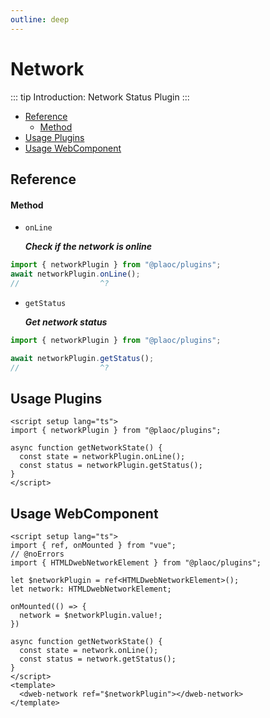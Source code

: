 ```yaml
---
outline: deep
---
```


# Network

<Badges name="@plaoc/plugins" />
<Platform supports="iOS,Android,MacOS,Windows" />

::: tip Introduction:
Network Status Plugin
:::

- [Reference](#reference)
  - [Method](#method)
- [Usage Plugins](#usage-plugins)
- [Usage WebComponent](#usage-webcomponent)

## Reference

#### Method

- `onLine`
  
  **_Check if the network is online_**

```ts twoslash
import { networkPlugin } from "@plaoc/plugins";
await networkPlugin.onLine();
//                  ^?
```

- `getStatus`

  **_Get network status_**

```ts twoslash
import { networkPlugin } from "@plaoc/plugins";

await networkPlugin.getStatus();
//                  ^?
```

## Usage Plugins

```vue twoslash
<script setup lang="ts">
import { networkPlugin } from "@plaoc/plugins";

async function getNetworkState() {
  const state = networkPlugin.onLine();
  const status = networkPlugin.getStatus();
}
</script>
```

## Usage WebComponent

```vue twoslash
<script setup lang="ts">
import { ref, onMounted } from "vue";
// @noErrors
import { HTMLDwebNetworkElement } from "@plaoc/plugins";

let $networkPlugin = ref<HTMLDwebNetworkElement>();
let network: HTMLDwebNetworkElement;

onMounted(() => {
  network = $networkPlugin.value!;
})

async function getNetworkState() {
  const state = network.onLine();
  const status = network.getStatus();
}
</script>
<template>
  <dweb-network ref="$networkPlugin"></dweb-network>
</template>
```
